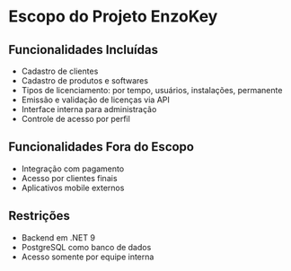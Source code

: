 # Escopo do Projeto EnzoKey

## Funcionalidades Incluídas
- Cadastro de clientes
- Cadastro de produtos e softwares
- Tipos de licenciamento: por tempo, usuários, instalações, permanente
- Emissão e validação de licenças via API
- Interface interna para administração
- Controle de acesso por perfil

## Funcionalidades Fora do Escopo
- Integração com pagamento
- Acesso por clientes finais
- Aplicativos mobile externos

## Restrições
- Backend em .NET 9
- PostgreSQL como banco de dados
- Acesso somente por equipe interna